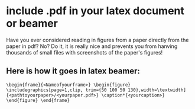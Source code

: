 # include .pdf in your latex document or beamer
Have you ever considered reading in figures from a paper directly from the paper in pdf? No? Do it, it is really nice and prevents you from hanving thousands of small files with screenshots of the paper's figures!

## Here is how it goes in latex beamer:
`\begin{frame}{<Nameofyourframe>}
\begin{figure}
    \includegraphics[page=1,clip, trim={50 100 50 130},width=\textwidth]{<pathtoyourpaper>/<yourpaper.pdf>}
    \caption*{<yourcaption>}
\end{figure}
\end{frame}`
